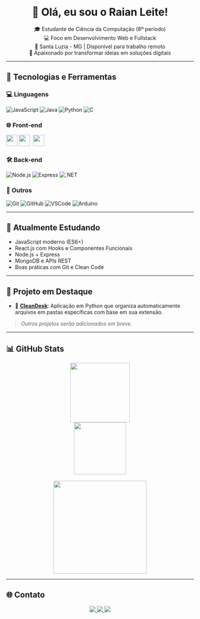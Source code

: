 <h1 align="center">👋 Olá, eu sou o Raian Leite!</h1>

<p align="center">
  🎓 Estudante de Ciência da Computação (8º período) <br>
  💻 Foco em Desenvolvimento Web e Fullstack <br>
  📍 Santa Luzia - MG | Disponível para trabalho remoto <br>
  🚀 Apaixonado por transformar ideias em soluções digitais
</p>

---

## 🚀 Tecnologias e Ferramentas

### 💻 Linguagens
![JavaScript](https://skillicons.dev/icons?i=js) ![Java](https://skillicons.dev/icons?i=java) ![Python](https://skillicons.dev/icons?i=py) ![C](https://skillicons.dev/icons?i=c)

### 🌐 Front-end
<img src="https://skillicons.dev/icons?i=html,css,bootstrap,react" height="30" />
<img src="https://cdn.jsdelivr.net/gh/devicons/devicon/icons/angularjs/angularjs-original.svg" height="30" style="margin-right: 4px;" />
<img src="https://cdn.jsdelivr.net/gh/devicons/devicon/icons/ionic/ionic-original.svg" height="30" style="margin-right: 4px;" />

### 🛠️ Back-end
![Node.js](https://skillicons.dev/icons?i=nodejs) ![Express](https://skillicons.dev/icons?i=express) ![.NET](https://skillicons.dev/icons?i=dotnet)

### 🧰 Outros
![Git](https://skillicons.dev/icons?i=git) ![GitHub](https://skillicons.dev/icons?i=github) ![VSCode](https://skillicons.dev/icons?i=vscode) ![Arduino](https://skillicons.dev/icons?i=arduino)

---

## 🧠 Atualmente Estudando

- JavaScript moderno (ES6+)
- React.js com Hooks e Componentes Funcionais
- Node.js + Express
- MongoDB e APIs REST
- Boas práticas com Git e Clean Code

---

## 📌 Projeto em Destaque

- 🔹 [**CleanDesk**](https://github.com/RaianLeite/CleanDesk): Aplicação em Python que organiza automaticamente arquivos em pastas específicas com base em sua extensão.

> *Outros projetos serão adicionados em breve.*

---

## 📊 GitHub Stats

<div align="center">
  <img src="https://github-readme-stats.vercel.app/api?username=RaianLeite&show_icons=true&count_private=true&theme=radical" height="160" />
  <br>
  <img src="https://github-readme-stats.vercel.app/api/top-langs?username=RaianLeite&layout=compact&langs_count=6&theme=radical" height="140" />
  <br><br>
  <img src="https://github-readme-activity-graph.vercel.app/graph?username=RaianLeite&theme=radical&area=true" height="250" />
</div>

---

## 🌐 Contato

<div align="center">
  <a href="https://www.linkedin.com/in/raian-leite/" target="_blank">
    <img src="https://img.shields.io/badge/LinkedIn-0077B5?style=for-the-badge&logo=linkedin&logoColor=white" />
  </a>
  <a href="mailto:raianleite97@gmail.com">
    <img src="https://img.shields.io/badge/Gmail-D14836?style=for-the-badge&logo=gmail&logoColor=white" />
  </a>
  <a href="https://www.instagram.com/raian_leite/" target="_blank">
    <img src="https://img.shields.io/badge/Instagram-E4405F?style=for-the-badge&logo=instagram&logoColor=white" />
  </a>
</div>

